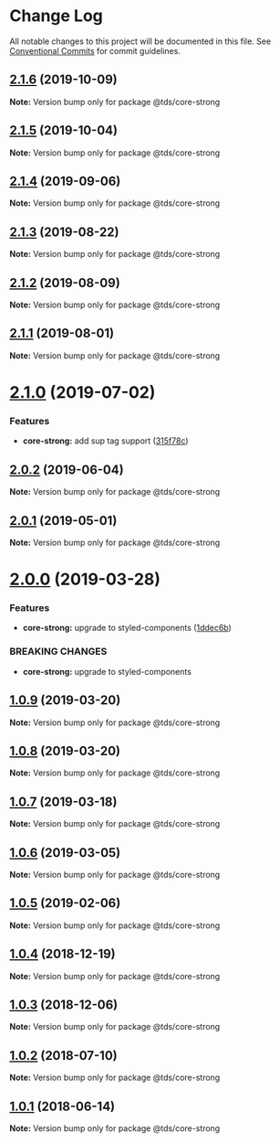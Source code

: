 # Change Log

All notable changes to this project will be documented in this file.
See [Conventional Commits](https://conventionalcommits.org) for commit guidelines.

## [2.1.6](https://github.com/telusdigital/tds/compare/@tds/core-strong@2.1.5...@tds/core-strong@2.1.6) (2019-10-09)

**Note:** Version bump only for package @tds/core-strong





## [2.1.5](https://github.com/telusdigital/tds/compare/@tds/core-strong@2.1.4...@tds/core-strong@2.1.5) (2019-10-04)

**Note:** Version bump only for package @tds/core-strong





## [2.1.4](https://github.com/telusdigital/tds/compare/@tds/core-strong@2.1.3...@tds/core-strong@2.1.4) (2019-09-06)

**Note:** Version bump only for package @tds/core-strong





## [2.1.3](https://github.com/telusdigital/tds/compare/@tds/core-strong@2.1.2...@tds/core-strong@2.1.3) (2019-08-22)

**Note:** Version bump only for package @tds/core-strong





## [2.1.2](https://github.com/telusdigital/tds/compare/@tds/core-strong@2.1.1...@tds/core-strong@2.1.2) (2019-08-09)

**Note:** Version bump only for package @tds/core-strong





## [2.1.1](https://github.com/telusdigital/tds/compare/@tds/core-strong@2.1.0...@tds/core-strong@2.1.1) (2019-08-01)

**Note:** Version bump only for package @tds/core-strong





# [2.1.0](https://github.com/telusdigital/tds/compare/@tds/core-strong@2.0.2...@tds/core-strong@2.1.0) (2019-07-02)


### Features

* **core-strong:** add sup tag support ([315f78c](https://github.com/telusdigital/tds/commit/315f78c))





## [2.0.2](https://github.com/telusdigital/tds/compare/@tds/core-strong@2.0.1...@tds/core-strong@2.0.2) (2019-06-04)

**Note:** Version bump only for package @tds/core-strong

## [2.0.1](https://github.com/telusdigital/tds/compare/@tds/core-strong@2.0.0...@tds/core-strong@2.0.1) (2019-05-01)

**Note:** Version bump only for package @tds/core-strong

# [2.0.0](https://github.com/telusdigital/tds/compare/@tds/core-strong@1.0.9...@tds/core-strong@2.0.0) (2019-03-28)

### Features

- **core-strong:** upgrade to styled-components ([1ddec6b](https://github.com/telusdigital/tds/commit/1ddec6b))

### BREAKING CHANGES

- **core-strong:** upgrade to styled-components

## [1.0.9](https://github.com/telusdigital/tds/compare/@tds/core-strong@1.0.8...@tds/core-strong@1.0.9) (2019-03-20)

**Note:** Version bump only for package @tds/core-strong

## [1.0.8](https://github.com/telusdigital/tds/compare/@tds/core-strong@1.0.7...@tds/core-strong@1.0.8) (2019-03-20)

**Note:** Version bump only for package @tds/core-strong

## [1.0.7](https://github.com/telusdigital/tds/compare/@tds/core-strong@1.0.6...@tds/core-strong@1.0.7) (2019-03-18)

**Note:** Version bump only for package @tds/core-strong

## [1.0.6](https://github.com/telusdigital/tds/compare/@tds/core-strong@1.0.5...@tds/core-strong@1.0.6) (2019-03-05)

**Note:** Version bump only for package @tds/core-strong

## [1.0.5](https://github.com/telusdigital/tds/compare/@tds/core-strong@1.0.4...@tds/core-strong@1.0.5) (2019-02-06)

**Note:** Version bump only for package @tds/core-strong

<a name="1.0.4"></a>

## [1.0.4](https://github.com/telusdigital/tds/compare/@tds/core-strong@1.0.3...@tds/core-strong@1.0.4) (2018-12-19)

**Note:** Version bump only for package @tds/core-strong

<a name="1.0.3"></a>

## [1.0.3](https://github.com/telusdigital/tds/compare/@tds/core-strong@1.0.2...@tds/core-strong@1.0.3) (2018-12-06)

**Note:** Version bump only for package @tds/core-strong

<a name="1.0.2"></a>

## [1.0.2](https://github.com/telusdigital/tds/compare/@tds/core-strong@1.0.1...@tds/core-strong@1.0.2) (2018-07-10)

**Note:** Version bump only for package @tds/core-strong

<a name="1.0.1"></a>

## [1.0.1](https://github.com/telusdigital/tds/compare/@tds/core-strong@1.0.0...@tds/core-strong@1.0.1) (2018-06-14)

**Note:** Version bump only for package @tds/core-strong
